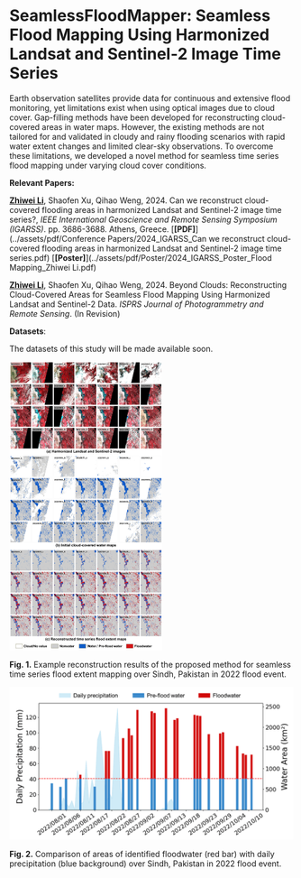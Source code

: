 # SeamlessFloodMapper: Seamless Flood Mapping Using Harmonized Landsat and Sentinel-2 Image Time Series
Earth observation satellites provide data for continuous and extensive flood monitoring, yet limitations exist when using optical images due to cloud cover. Gap-filling methods have been developed for reconstructing cloud-covered areas in water maps. However, the existing methods are not tailored for and validated in cloudy and rainy flooding scenarios with rapid water extent changes and limited clear-sky observations. To overcome these limitations, we developed a novel method for seamless time series flood mapping under varying cloud cover conditions.

**Relevant Papers:**

[**Zhiwei Li**](https://zhiweili.net/), Shaofen Xu, Qihao Weng, 2024. Can we reconstruct cloud-covered flooding areas in harmonized Landsat and Sentinel-2 image time series?, *IEEE* *International Geoscience and Remote Sensing Symposium (IGARSS)*. pp. 3686-3688. Athens, Greece. [**[PDF]**](../assets/pdf/Conference Papers/2024_IGARSS_Can we reconstruct cloud-covered flooding areas in harmonized Landsat and Sentinel-2 image time series.pdf) [**[Poster]**](../assets/pdf/Poster/2024_IGARSS_Poster_Flood Mapping_Zhiwei Li.pdf)

[**Zhiwei Li**](https://zhiweili.net/), Shaofen Xu, Qihao Weng, 2024. Beyond Clouds: Reconstructing Cloud-Covered Areas for Seamless Flood Mapping Using Harmonized Landsat and Sentinel-2 Data. *ISPRS Journal of Photogrammetry and Remote Sensing*. (In Revision)

**Datasets**:

The datasets of this study will be made available soon.

<img src="https://raw.githubusercontent.com/dr-lizhiwei/SeamlessFloodMapper/main/imgs/Pakistan_2022_flood.png" style="zoom:50%;" />

**Fig. 1.** Example reconstruction results of the proposed method for seamless time series flood extent mapping over Sindh, Pakistan in 2022 flood event.

<img src="https://raw.githubusercontent.com/dr-lizhiwei/SeamlessFloodMapper/main/imgs/floodwater%26daily%20precipitation.png" style="zoom:50%;" />

**Fig. 2.** Comparison of areas of identified floodwater (red bar) with daily precipitation (blue background) over Sindh, Pakistan in 2022 flood event.
